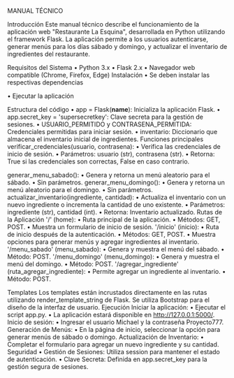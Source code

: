 MANUAL TÉCNICO

Introducción
Este manual técnico describe el funcionamiento de la aplicación web "Restaurante La Esquina", desarrollada en Python utilizando el framework Flask. La aplicación permite a los usuarios autenticarse, generar menús para los días sábado y domingo, y actualizar el inventario de ingredientes del restaurante.

Requisitos del Sistema
•	Python 3.x
•	Flask 2.x
•	Navegador web compatible (Chrome, Firefox, Edge)
Instalación
•	Se deben instalar las respectivas dependencias


•	Ejecutar la aplicación 


Estructura del código
•	app = Flask(__name__): Inicializa la aplicación Flask.
•	app.secret_key = 'supersecretkey': Clave secreta para la gestión de sesiones.
•	USUARIO_PERMITIDO y CONTRASENA_PERMITIDA: Credenciales permitidas para iniciar sesión.
•	inventario: Diccionario que almacena el inventario inicial de ingredientes.
Funciones principales
verificar_credenciales(usuario, contrasena):
•	Verifica las credenciales de inicio de sesión.
•	Parámetros: usuario (str), contrasena (str).
•	Retorna: True si las credenciales son correctas, False en caso contrario.


generar_menu_sabado():
•	Genera y retorna un menú aleatorio para el sábado.
•	Sin parámetros.
generar_menu_domingo():
•	Genera y retorna un menú aleatorio para el domingo.
•	Sin parámetros.
actualizar_inventario(ingrediente, cantidad):
•	Actualiza el inventario con un nuevo ingrediente o incrementa la cantidad de uno existente.
•	Parámetros: ingrediente (str), cantidad (int).
•	Retorna: Inventario actualizado.
Rutas de la Aplicación
'/' (home):
•	Ruta principal de la aplicación.
•	Métodos: GET, POST.
•	Muestra un formulario de inicio de sesión.
'/inicio' (inicio):
•	Ruta de inicio después de la autenticación.
•	Métodos: GET, POST.
•	Muestra opciones para generar menús y agregar ingredientes al inventario.
'/menu_sabado' (menu_sabado):
•	Genera y muestra el menú del sábado.
•	Método: POST.
'/menu_domingo' (menu_domingo):
•	Genera y muestra el menú del domingo.
•	Método: POST.
'/agregar_ingrediente' (ruta_agregar_ingrediente):
•	Permite agregar un ingrediente al inventario.
•	Método: POST.




Templates
Los templates están incrustados directamente en las rutas utilizando render_template_string de Flask. Se utiliza Bootstrap para el diseño de la interfaz de usuario.
Ejecución
Iniciar la aplicación:
•	Ejecutar el script app.py.
•	La aplicación estará disponible en http://127.0.0.1:5000/.
Inicio de sesión:
•	Ingresar el usuario Michael y la contraseña Proyecto777.
Generación de Menús:
•	En la página de inicio, seleccionar la opción para generar menús de sábado o domingo.
Actualización de Inventario:
•	Completar el formulario para agregar un nuevo ingrediente y su cantidad.
Seguridad
•	Gestión de Sesiones: Utiliza session para mantener el estado de autenticación.
•	Clave Secreta: Definida en app.secret_key para la gestión segura de sesiones.

